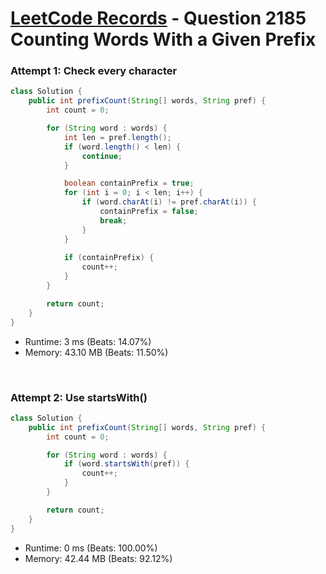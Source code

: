 # [LeetCode Records](../../README.md) - Question 2185 Counting Words With a Given Prefix

### Attempt 1: Check every character
```java
class Solution {
    public int prefixCount(String[] words, String pref) {
        int count = 0;

        for (String word : words) {
            int len = pref.length();
            if (word.length() < len) {
                continue;
            }

            boolean containPrefix = true;
            for (int i = 0; i < len; i++) {
                if (word.charAt(i) != pref.charAt(i)) {
                    containPrefix = false;
                    break;
                }
            }
            
            if (containPrefix) {
                count++;
            }
        }

        return count;
    }
}
```
- Runtime: 3 ms (Beats: 14.07%)
- Memory: 43.10 MB (Beats: 11.50%)

<br>

### Attempt 2: Use startsWith()
```java
class Solution {
    public int prefixCount(String[] words, String pref) {
        int count = 0;

        for (String word : words) {
            if (word.startsWith(pref)) {
                count++;
            }
        }

        return count;
    }
}
```
- Runtime: 0 ms (Beats: 100.00%)
- Memory: 42.44 MB (Beats: 92.12%)

<br>
